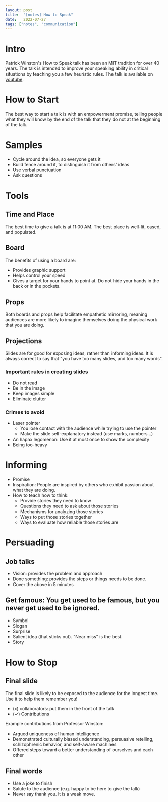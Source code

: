 ```yaml
---
layout: post
title:  "[notes] How to Speak"
date:   2022-07-27
tags: ["notes", "communication"]
---
```


# Intro
Patrick Winston's How to Speak talk has been an MIT tradition for over 40 years. The talk is intended to improve your speaking ability in critical situations by teaching you a few heuristic rules. The talk is available on <a href="https://www.youtube.com/watch?v=Unzc731iCUY">youtube</a>.

# How to Start
The best way to start a talk is with an empowerment promise, telling people what they will know by the end of the talk that they do not at the beginning of the talk.

# Samples
* Cycle around the idea, so everyone gets it
* Build fence around it, to distinguish it from others' ideas
* Use verbal punctuation
* Ask questions


# Tools
## Time and Place
The best time to give a talk is at 11:00 AM. The best place is well-lit, cased, and populated.

## Board
The benefits of using a board are:
* Provides graphic support
* Helps control your speed
* Gives a target for your hands to point at. Do not hide your hands in the back or in the pockets.

## Props
Both boards and props help facilitate empathetic mirroring, meaning audiences are more likely to imagine themselves doing the physical work that you are doing.

## Projections
Slides are for good for exposing ideas, rather than informing ideas. It is always correct to say that "you have too many slides, and too many words".

### Important rules in creating slides
* Do not read
* Be in the image
* Keep images simple
* Eliminate clutter

### Crimes to avoid
* Laser pointer
  * You lose contact with the audience while trying to use the pointer
  * Make the slide self-explanatory instead (use marks, numbers...)
* An hapax legomenon: Use it at most once to show the complexity
* Being too-heavy

# Informing
* Promise
* Inspiration: People are inspired by others who exhibit passion about what they are doing.
* How to teach how to think:
  * Provide stories they need to know
  * Questions they need to ask about those stories
  * Mechanisms for analyzing those stories
  * Ways to put those stories together
  * Ways to evaluate how reliable those stories are

# Persuading
## Job talks
* Vision: provides the problem and approach
* Done something: provides the steps or things needs to be done.
* Cover the above in 5 minutes

## Get famous: You get used to be famous, but you never get used to be ignored.
* Symbol
* Slogan
* Surprise
* Salient idea (that sticks out). "Near miss" is the best.
* Story


# How to Stop
## Final slide
The final slide is likely to be exposed to the audience for the longest time. Use it to help them remember you!
* (x) collaborators: put them in the front of the talk
* (✓) Contributions

Example contributions from Professor Winston:
* Argued uniqueness of human intelligence
* Demonstrated culturally biased understanding, persuasive retelling, schizophrenic behavior, and self-aware machines
* Offered steps toward a better understanding of ourselves and each other

## Final words
* Use a joke to finish
* Salute to the audience (e.g. happy to be here to give the talk)
* Never say thank you. It is a weak move.

